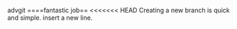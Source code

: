 advgit
====fantastic job==
<<<<<<< HEAD
Creating a new branch is quick and simple.
insert a new line.
